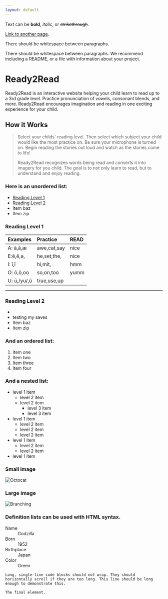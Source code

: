 ```yaml
---
layout: default
---
```


Text can be **bold**, _italic_, or ~~strikethrough~~.

[Link to another page](./another-page.html).

There should be whitespace between paragraphs.

There should be whitespace between paragraphs. We recommend including a README, or a file with information about your project.

# Ready2Read

Ready2Read is an interactive website helping your child learn to read up to a 3rd grade level. Practice pronunciation of vowels, consonant blends, and more. Ready2Read encourages imagination and reading in one exciting experience for your child.

## How it Works

> Select your childs' reading level. Then select which subject your child would like the most practice on. Be sure your microphone is turned on. Begin reading the stories out loud and watch as the stories come to life!
>
> Ready2Read recognizes words being read and converts it into imagery for you child. The goal is to not only learn to read, but to understand and enjoy reading. 

### Here is an unordered list:

* <a href="#RL1">Reading Level 1</a> 
*   <a href="#RL2">Reading Level 2</a> 
*   Item baz
*   Item zip

### <div id="RL1"></div> Reading Level 1

| Examples       | Practice          | READ |
|:-------------|:------------------|:------|
|   A: ā,ă,ӕ        |awe,cat,say | nice  |
| E:ē,ĕ,ǝ, | he,set,the,  | nice  |
| I: ī,ĭ           | hi,mit,     | hmm   |
| O: ō,ŏ,oo           | so,on,too | yumm  |
|U:  ū,/yu/,ŭ              |true,use,up       |        |



* * *

### <div id="RL2"></div>Reading Level 2

* 
*   testing my saves
*   Item baz
*   Item zip

### And an ordered list:

1.  Item one
1.  Item two
1.  Item three
1.  Item four

### And a nested list:

- level 1 item
  - level 2 item
  - level 2 item
    - level 3 item
    - level 3 item
- level 1 item
  - level 2 item
  - level 2 item
  - level 2 item
- level 1 item
  - level 2 item
  - level 2 item
- level 1 item

### Small image

![Octocat](https://github.githubassets.com/images/icons/emoji/octocat.png)

### Large image

![Branching](https://guides.github.com/activities/hello-world/branching.png)


### Definition lists can be used with HTML syntax.

<dl>
<dt>Name</dt>
<dd>Godzilla</dd>
<dt>Born</dt>
<dd>1952</dd>
<dt>Birthplace</dt>
<dd>Japan</dd>
<dt>Color</dt>
<dd>Green</dd>
</dl>

```
Long, single-line code blocks should not wrap. They should horizontally scroll if they are too long. This line should be long enough to demonstrate this.
```

```
The final element.
```
